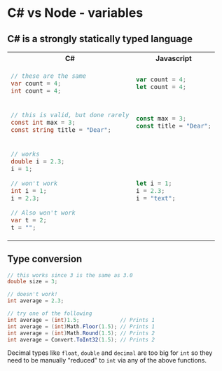 # C# vs Node - variables

## C# is a strongly statically typed language

<table>
<tr>
<th>C#</th>
<th>Javascript</th>
</tr>
<tr>
<td>

```csharp
// these are the same
var count = 4;
int count = 4;

```

</td>
<td>

```javascript
var count = 4;
let count = 4;
```

</td>
</tr>

<tr>
<td>

```csharp
// this is valid, but done rarely
const int max = 3;
const string title = "Dear";
```

</td>
<td>

```javascript
const max = 3;
const title = "Dear";
```

</td>
</tr>

<tr>
<td>

```csharp
// works
double i = 2.3;
i = 1;

// won't work
int i = 1;
i = 2.3;

// Also won't work
var t = 2;
t = "";

```

</td>
<td>

```javascript
let i = 1;
i = 2.3;
i = "text";
```

</td>
</tr>

</table>

## Type conversion

```csharp
// this works since 3 is the same as 3.0
double size = 3;

// doesn't work!
int average = 2.3;

// try one of the following
int average = (int)1.5;             // Prints 1
int average = (int)Math.Floor(1.5); // Prints 1
int average = (int)Math.Round(1.5); // Prints 2
int average = Convert.ToInt32(1.5); // Prints 2
```

Decimal types like `float`, `double` and `decimal` are too big for `int` so they
need to be manually "reduced" to `int` via any of the above functions.
